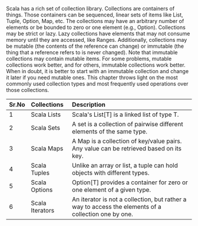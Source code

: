 Scala has a rich set of collection library. Collections are containers of things. Those containers can be sequenced, linear sets of items like List, Tuple, Option, Map, etc. The collections may have an arbitrary number of elements or be bounded to zero or one element (e.g., Option).
Collections may be strict or lazy. Lazy collections have elements that may not consume memory until they are accessed, like Ranges. Additionally, collections may be mutable (the contents of the reference can change) or immutable (the thing that a reference refers to is never changed). Note that immutable collections may contain mutable items.
For some problems, mutable collections work better, and for others, immutable collections work better. When in doubt, it is better to start with an immutable collection and change it later if you need mutable ones.
This chapter throws light on the most commonly used collection types and most frequently used operations over those collections.

| Sr.No	        | Collections             | Description                                                                                        |
|---------------|:------------------------|:---------------------------------------------------------------------------------------------------|
| 1             | Scala Lists             | Scala's List[T] is a linked list of type T.                                                        |
| 2             | Scala Sets              | A set is a collection of pairwise different elements of the same type.                             |
| 3             | Scala Maps              | A Map is a collection of key/value pairs. Any value can be retrieved based on its key.             |
| 4             | Scala Tuples            | Unlike an array or list, a tuple can hold objects with different types.                            |
| 5             | Scala Options           | Option[T] provides a container for zero or one element of a given type.                            |
|6| Scala Iterators         | An iterator is not a collection, but rather a way to access the elements of a collection one by one.|

